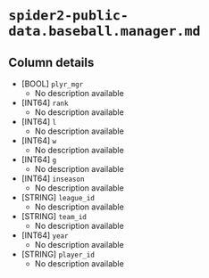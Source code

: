 # `spider2-public-data.baseball.manager.md`

## Column details

* [BOOL]    `plyr_mgr`
  - No description available
* [INT64]    `rank`
  - No description available
* [INT64]    `l`
  - No description available
* [INT64]    `w`
  - No description available
* [INT64]    `g`
  - No description available
* [INT64]    `inseason`
  - No description available
* [STRING]    `league_id`
  - No description available
* [STRING]    `team_id`
  - No description available
* [INT64]    `year`
  - No description available
* [STRING]    `player_id`
  - No description available


